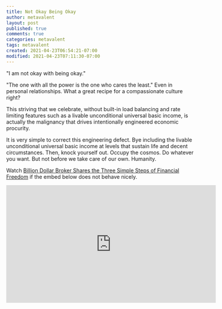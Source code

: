 ```yaml
---
title: Not Okay Being Okay
author: metavalent
layout: post
published: true
comments: true
categories: metavalent
tags: metavalent
created: 2021-04-23T06:54:21-07:00
modified: 2021-04-23T07:11:30-07:00
---
```


"I am not okay with being okay."

"The one with all the power is the one who cares the least." Even in personal relationships. What a great recipe for a compassionate culture right?

This striving that we celebrate, without built-in load balancing and rate limiting features such as a livable unconditional universal basic income, is actually the malignancy that drives intentionally engineered economic procurity.

It is very simple to correct this engineering defect. Bye including the livable unconditional universal basic income at levels that sustain life and decent circumstances. Then, knock yourself out. Occupy the cosmos. Do whatever you want. But not before we take care of our own. Humanity.

Watch [Billion Dollar Broker Shares the Three Simple Steps of Financial Freedom](https://youtu.be/vJJbJ-98scs) if the embed below does not behave nicely. 

<div class="embed-container"><iframe width="560" height="315" src="https://www.youtube.com/embed/vJJbJ-98scs" title="YouTube video player" frameborder="0" allow="accelerometer; autoplay; clipboard-write; encrypted-media; gyroscope; picture-in-picture" allowfullscreen></iframe></div>
